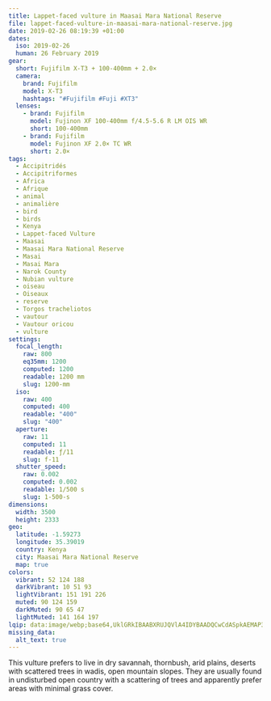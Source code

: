 ```yaml
---
title: Lappet-faced vulture in Maasai Mara National Reserve
file: lappet-faced-vulture-in-maasai-mara-national-reserve.jpg
date: 2019-02-26 08:19:39 +01:00
dates:
  iso: 2019-02-26
  human: 26 February 2019
gear:
  short: Fujifilm X-T3 + 100-400mm + 2.0×
  camera:
    brand: Fujifilm
    model: X-T3
    hashtags: "#Fujifilm #Fuji #XT3"
  lenses:
    - brand: Fujifilm
      model: Fujinon XF 100-400mm f/4.5-5.6 R LM OIS WR
      short: 100-400mm
    - brand: Fujifilm
      model: Fujinon XF 2.0× TC WR
      short: 2.0×
tags:
  - Accipitridés
  - Accipitriformes
  - Africa
  - Afrique
  - animal
  - animalière
  - bird
  - birds
  - Kenya
  - Lappet-faced Vulture
  - Maasai
  - Maasai Mara National Reserve
  - Masai
  - Masai Mara
  - Narok County
  - Nubian vulture
  - oiseau
  - Oiseaux
  - reserve
  - Torgos tracheliotos
  - vautour
  - Vautour oricou
  - vulture
settings:
  focal_length:
    raw: 800
    eq35mm: 1200
    computed: 1200
    readable: 1200 mm
    slug: 1200-mm
  iso:
    raw: 400
    computed: 400
    readable: "400"
    slug: "400"
  aperture:
    raw: 11
    computed: 11
    readable: ƒ/11
    slug: f-11
  shutter_speed:
    raw: 0.002
    computed: 0.002
    readable: 1/500 s
    slug: 1-500-s
dimensions:
  width: 3500
  height: 2333
geo:
  latitude: -1.59273
  longitude: 35.39019
  country: Kenya
  city: Maasai Mara National Reserve
  map: true
colors:
  vibrant: 52 124 188
  darkVibrant: 10 51 93
  lightVibrant: 151 191 226
  muted: 90 124 159
  darkMuted: 90 65 47
  lightMuted: 141 164 197
lqip: data:image/webp;base64,UklGRkIBAABXRUJQVlA4IDYBAADQCwCdASpkAEMAP3Gsz120rSokqhLrApAuCWQAz1hsU21WAMFABeTAF4sVDHAI5SgZLCRGXTBZMFy4KgPV6D2Ahg+NZamc8OPjkO5fQe/4/3MspDUd7vrfx9tc8My6KwdjCSf5cDIAAP7Lt/Ou4kqL64EN/vsWKGeAhWXQ1wmdLRHj5p/DqB3DABX4NuxMDdoKjYHg7s1bpnlVtrBeTKsnSxAA8v5+zpj3158teePtORs9//Z14i28RaZt5SOef4AXmrjRPxJ17hVO1GjDmWMDkisTkW21iAfjzTpSX94ruHQG8+z3BS8ttjHRokzeNbFxRYUeSTznzOvjA04DDVYIbPhD4oKjn1dbpOlJIY+DQd3Y7M5DZkyAzNU5l+UuRV4nZGdSGG1SsvcnJgfiFMX58chmwAAA
missing_data:
  alt_text: true
---
```


This vulture prefers to live in dry savannah, thornbush, arid plains, deserts with scattered trees in wadis, open mountain slopes. They are usually found in undisturbed open country with a scattering of trees and apparently prefer areas with minimal grass cover.
